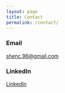 ```yaml
---
layout: page
title: Contact
permalink: /contact/
---
```



### Email
[shenc.96@gmail.com](mailto:shenc.96@gmail.com)
### LinkedIn
[LinkedIn](https://www.linkedin.com/in/shenc909)